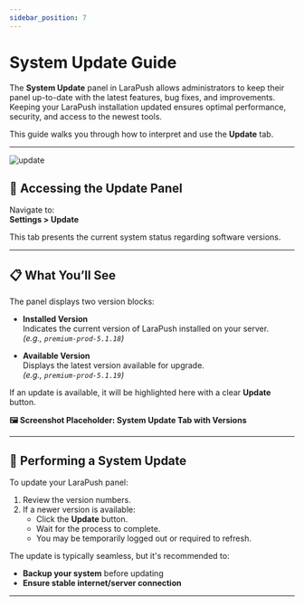 ```yaml
---
sidebar_position: 7
---
```


# System Update Guide

The **System Update** panel in LaraPush allows administrators to keep their panel up-to-date with the latest features, bug fixes, and improvements. Keeping your LaraPush installation updated ensures optimal performance, security, and access to the newest tools.

This guide walks you through how to interpret and use the **Update** tab.

---

![update](/img/update.png)


## 🔄 Accessing the Update Panel

Navigate to:  
**Settings > Update**

This tab presents the current system status regarding software versions.

---

## 📋 What You’ll See

The panel displays two version blocks:

- **Installed Version**  
  Indicates the current version of LaraPush installed on your server.  
  _(e.g., `premium-prod-5.1.18`)_

- **Available Version**  
  Displays the latest version available for upgrade.  
  _(e.g., `premium-prod-5.1.19`)_

If an update is available, it will be highlighted here with a clear **Update** button.

**🖼️ Screenshot Placeholder: System Update Tab with Versions**

---

## 🔁 Performing a System Update

To update your LaraPush panel:

1. Review the version numbers.
2. If a newer version is available:
   - Click the **Update** button.
   - Wait for the process to complete.
   - You may be temporarily logged out or required to refresh.

The update is typically seamless, but it's recommended to:

- **Backup your system** before updating
- **Ensure stable internet/server connection**

---